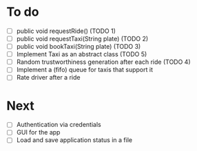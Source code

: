 # To do
- [ ] public void requestRide() (TODO 1)
- [ ] public void requestTaxi(String plate) (TODO 2)
- [ ] public void bookTaxi(String plate) (TODO 3)
- [ ] Implement Taxi as an abstract class (TODO 5)
- [ ] Random trustworthiness generation after each ride (TODO 4)
- [ ] Implement a (fifo) queue for taxis that support it
- [ ] Rate driver after a ride 

# Next
- [ ] Authentication via credentials
- [ ] GUI for the app
- [ ] Load and save application status in a file
